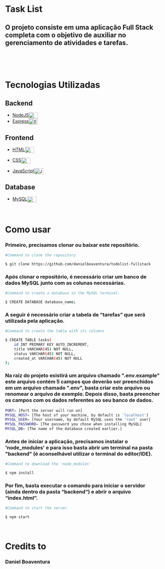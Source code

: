 # Task List

## O projeto consiste em uma aplicação Full Stack completa com o objetivo de auxiliar no gerenciamento de atividades e tarefas.

<br>
<br>
<br>
 
# Tecnologias Utilizadas

## Backend


- <a href="https://nodejs.org/en/"> NodeJS</a><img align="center" alt="NodeJS" height="20" width="30" src="https://cdn.jsdelivr.net/gh/devicons/devicon/icons/nodejs/nodejs-original.svg">
- <a href="https://expressjs.com/">Express</a><img align="center" alt="Express" height="20" width="30" src="https://cdn.jsdelivr.net/gh/devicons/devicon/icons/express/express-original.svg">

## Frontend

- <a href="https://www.w3schools.com/html/">HTML</a><img align="center" alt="HTML" height="20" width="30" src="https://cdn.jsdelivr.net/gh/devicons/devicon/icons/html5/html5-original.svg">

- <a href="https://www.w3schools.com/css/">CSS</a><img align="center" alt="CSS" height="20" width="30" src="https://cdn.jsdelivr.net/gh/devicons/devicon/icons/css3/css3-original.svg">

- <a href="https://www.javascript.com/">JavaScript</a><img align="center" alt="JavaScript" height="20" width="30" src="https://cdn.jsdelivr.net/gh/devicons/devicon/icons/javascript/javascript-original.svg">

## Database

- <a href="https://www.mysql.com/">MySQL</a><img align="center" alt="MySQL" height="20" width="30" src="https://cdn.jsdelivr.net/gh/devicons/devicon/icons/mysql/mysql-original.svg">

<br>

# Como usar

### Primeiro, precisamos clonar ou baixar este repositório.

```bash
#Command to clone the repository

$ git clone https://github.com/danielboaventura/todolist-fullstack
```

### Após clonar o repositório, é necessário criar um banco de dados MySQL junto com as colunas necessárias.

```bash
#Command to create a database in the MySQL terminal:

$ CREATE DATABASE database_name;
```

### A seguir é necessário criar a tabela de “tarefas” que será utilizada pela aplicação.


```bash
#Command to create the table with its columns

$ CREATE TABLE tasks(
    id INT PRIMARY KEY AUTO_INCREMENT,
    title VARCHAR(45) NOT NULL,
    status VARCHAR(45) NOT NULL,
    created_at VARCHAR(45) NOT NULL
);
```

### Na raiz do projeto existirá um arquivo chamado ".env.example" este arquivo contém 5 campos que deverão ser preenchidos em um arquivo chamado ".env", basta criar este arquivo ou renomear o arquivo de exemplo. Depois disso, basta preencher os campos com os dados referentes ao seu banco de dados.

```bash
PORT= [Port the server will run on]
MYSQL_HOST= [The host of your machine, by default is 'localhost']
MYSQL_USER= [Your username, by default MySQL uses the 'root' user]
MYSQL_PASSWORD= [The password you chose when installing MySQL]
MYSQL_DB= [The name of the database created earlier.]
```

### Antes de iniciar a aplicação, precisamos instalar o 'node_modules' e para isso basta abrir um terminal na pasta "backend" (é aconselhável utilizar o terminal do editor/IDE).

```bash
#Command to download the 'node_modules'

$ npm install
```

### Por fim, basta executar o comando para iniciar o servidor (ainda dentro da pasta “backend”) e abrir o arquivo “index.html”.

```bash
#Command to start the server.

$ npm start
```

<br>

# Credits to

### Daniel Boaventura
